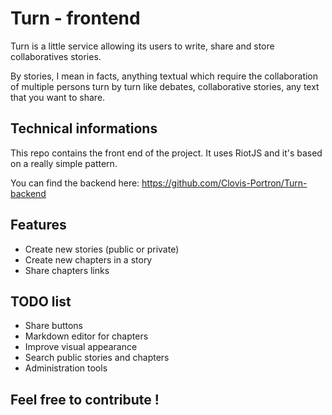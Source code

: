 # Turn - frontend 

Turn is a little service allowing its users to write, share and store collaboratives stories.

By stories, I mean in facts, anything textual which require the collaboration of multiple persons turn by turn like debates, collaborative stories, any text that you want to share. 

## Technical informations 

This repo contains the front end of the project. It uses RiotJS and it's based on a really simple pattern. 

You can find the backend here: https://github.com/Clovis-Portron/Turn-backend


## Features

* Create new stories (public or private)
* Create new chapters in a story
* Share chapters links 

## TODO list

* Share buttons 
* Markdown editor for chapters 
* Improve visual appearance 
* Search public stories and chapters
* Administration tools

## Feel free to contribute ! 

